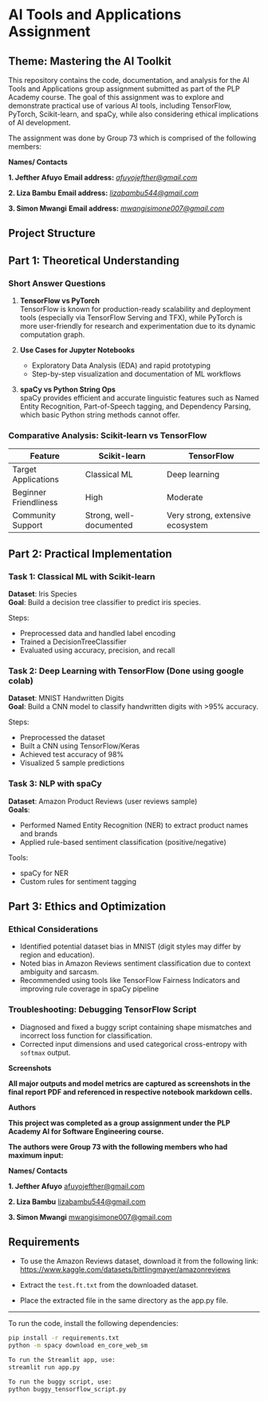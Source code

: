 # AI Tools and Applications Assignment

## Theme: Mastering the AI Toolkit

This repository contains the code, documentation, and analysis for the AI Tools and Applications group assignment submitted as part of the PLP Academy course. The goal of this assignment was to explore and demonstrate practical use of various AI tools, including TensorFlow, PyTorch, Scikit-learn, and spaCy, while also considering ethical implications of AI development.

The assignment was done by Group 73 which is comprised of the following members:

**Names/ Contacts**

**1. Jefther Afuyo**    **Email address:** *afuyojefther@gmail.com*

**2. Liza Bambu**     **Email address:** *lizabambu544@gmail.com*

**3. Simon Mwangi**     **Email address:**  *mwangisimone007@gmail.com*

## Project Structure

## Part 1: Theoretical Understanding

### Short Answer Questions

1. **TensorFlow vs PyTorch**  
   TensorFlow is known for production-ready scalability and deployment tools (especially via TensorFlow Serving and TFX), while PyTorch is more user-friendly for research and experimentation due to its dynamic computation graph.

2. **Use Cases for Jupyter Notebooks**  
   - Exploratory Data Analysis (EDA) and rapid prototyping  
   - Step-by-step visualization and documentation of ML workflows  

3. **spaCy vs Python String Ops**  
   spaCy provides efficient and accurate linguistic features such as Named Entity Recognition, Part-of-Speech tagging, and Dependency Parsing, which basic Python string methods cannot offer.

### Comparative Analysis: Scikit-learn vs TensorFlow

| Feature                 | Scikit-learn                   | TensorFlow                         |
|------------------------|--------------------------------|------------------------------------|
| Target Applications    | Classical ML                   | Deep learning                      |
| Beginner Friendliness  | High                           | Moderate                           |
| Community Support      | Strong, well-documented        | Very strong, extensive ecosystem   |


## Part 2: Practical Implementation

### Task 1: Classical ML with Scikit-learn

**Dataset**: Iris Species  
**Goal**: Build a decision tree classifier to predict iris species.

Steps:
- Preprocessed data and handled label encoding
- Trained a DecisionTreeClassifier
- Evaluated using accuracy, precision, and recall

### Task 2: Deep Learning with TensorFlow (Done using google colab)

**Dataset**: MNIST Handwritten Digits  
**Goal**: Build a CNN model to classify handwritten digits with >95% accuracy.

Steps:
- Preprocessed the dataset
- Built a CNN using TensorFlow/Keras
- Achieved test accuracy of 98%
- Visualized 5 sample predictions

### Task 3: NLP with spaCy

**Dataset**: Amazon Product Reviews (user reviews sample)  
**Goals**:
- Performed Named Entity Recognition (NER) to extract product names and brands
- Applied rule-based sentiment classification (positive/negative)

Tools:
- spaCy for NER
- Custom rules for sentiment tagging

## Part 3: Ethics and Optimization

### Ethical Considerations

- Identified potential dataset bias in MNIST (digit styles may differ by region and education).
- Noted bias in Amazon Reviews sentiment classification due to context ambiguity and sarcasm.
- Recommended using tools like TensorFlow Fairness Indicators and improving rule coverage in spaCy pipeline

### Troubleshooting: Debugging TensorFlow Script

- Diagnosed and fixed a buggy script containing shape mismatches and incorrect loss function for classification.
- Corrected input dimensions and used categorical cross-entropy with `softmax` output.


**Screenshots**

**All major outputs and model metrics are captured as screenshots in the final report PDF and referenced in respective notebook markdown cells.**

**Authors** 

**This project was completed as a group assignment under the PLP Academy AI for Software Engineering course.**

**The authors were Group 73 with the following members who had maximum input:**

**Names/ Contacts**

**1. Jefther Afuyo**    afuyojefther@gmail.com

**2. Liza Bambu**       lizabambu544@gmail.com

**3. Simon Mwangi**     mwangisimone007@gmail.com

## Requirements
- To use the Amazon Reviews dataset, download it from the following link: 
https://www.kaggle.com/datasets/bittlingmayer/amazonreviews

- Extract the `test.ft.txt` from the downloaded dataset.

- Place the extracted file in the same directory as the app.py file.

***

To run the code, install the following dependencies:
```bash
pip install -r requirements.txt
python -m spacy download en_core_web_sm
```

```bash
To run the Streamlit app, use:
streamlit run app.py
```

```bash
To run the buggy script, use:
python buggy_tensorflow_script.py
